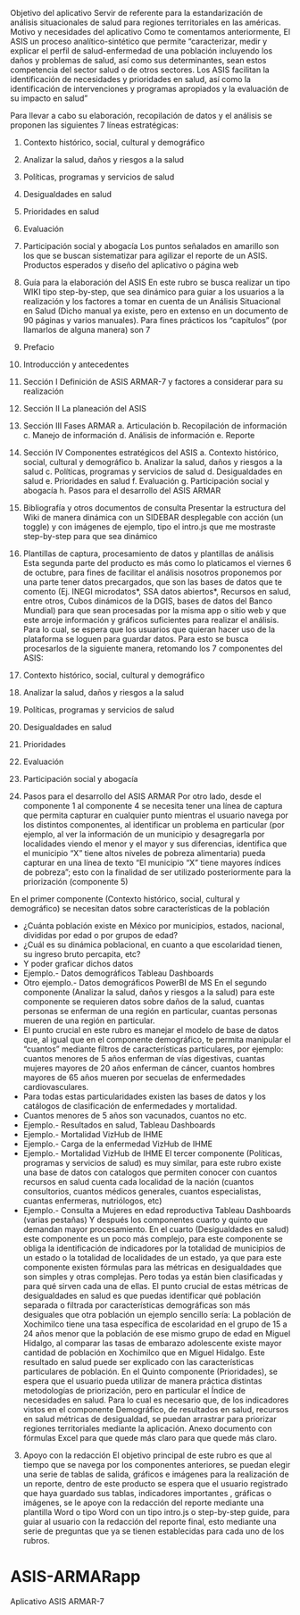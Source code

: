 Objetivo del aplicativo
Servir de referente para la estandarización de análisis situacionales de salud para regiones territoriales en las américas.
Motivo y necesidades del aplicativo
Como te comentamos anteriormente, El ASIS un proceso analítico-sintético que permite “caracterizar, medir y explicar el perfil de salud-enfermedad de una población incluyendo los daños y problemas de salud, así como sus determinantes, sean estos competencia del sector salud o de otros sectores. Los ASIS facilitan la identificación de necesidades y prioridades en salud, así como la identificación de intervenciones y programas apropiados y la evaluación de su impacto en salud”

Para llevar a cabo su elaboración, recopilación de datos y el análisis se proponen las siguientes 7 líneas estratégicas:

1.	Contexto histórico, social, cultural y demográfico
2.	Analizar la salud, daños y riesgos a la salud
3.	Políticas, programas y servicios de salud
4.	Desigualdades en salud
5.	Prioridades en salud
6.	Evaluación
7.	Participación social y abogacía
Los puntos señalados en amarillo son los que se buscan sistematizar para agilizar el reporte de un ASIS.
Productos esperados y diseño del aplicativo o página web
1.	Guía para la elaboración del ASIS
En este rubro se busca realizar un tipo WIKI tipo step-by-step, que sea dinámico para guiar a los usuarios a la realización y los factores a tomar en cuenta de un Análisis Situacional en Salud (Dicho manual ya existe, pero en extenso en un documento de 90 páginas y varios manuales).
Para fines prácticos los “capítulos” (por llamarlos de alguna manera) son 7
1.	Prefacio
2.	Introducción y antecedentes
3.	Sección I Definición de ASIS ARMAR-7 y factores a considerar para su realización
4.	Sección II La planeación del ASIS
5.	Sección III Fases ARMAR
a.	Articulación
b.	Recopilación de información
c.	Manejo de información
d.	Análisis de información
e.	Reporte
6.	Sección IV Componentes estratégicos del ASIS
a.	Contexto histórico, social, cultural y demográfico
b.	Analizar la salud, daños y riesgos a la salud
c.	Políticas, programas y servicios de salud
d.	Desigualdades en salud
e.	Prioridades en salud
f.	Evaluación
g.	Participación social y abogacía
h.	Pasos para el desarrollo del ASIS ARMAR
7.	Bibliografía y otros documentos de consulta
Presentar la estructura del Wiki de manera dinámica con un SIDEBAR desplegable con acción (un toggle) y con imágenes de ejemplo, tipo el intro.js que me mostraste step-by-step para que sea dinámico

2.	Plantillas de captura, procesamiento de datos y plantillas de análisis
Esta segunda parte del producto es más como lo platicamos el viernes 6 de octubre, para fines de facilitar el análisis nosotros proponemos por una parte tener datos precargados, que son las bases de datos que te comento (Ej. INEGI microdatos*, SSA datos abiertos*, Recursos en salud, entre otros, Cubos dinámicos de la DGIS, bases de datos del Banco Mundial) para que sean procesadas por la misma app o sitio web y que este arroje información y gráficos suficientes para realizar el análisis.
Para lo cual, se espera que los usuarios que quieran hacer uso de la plataforma se loguen para guardar datos.
Para esto se busca procesarlos de la siguiente manera, retomando los 7 componentes del ASIS:
1.	Contexto histórico, social, cultural y demográfico
2.	Analizar la salud, daños y riesgos a la salud
3.	Políticas, programas y servicios de salud
4.	Desigualdades en salud
5.	Prioridades 
6.	Evaluación
7.	Participación social y abogacía
8.	Pasos para el desarrollo del ASIS ARMAR
Por otro lado, desde el componente 1 al componente 4 se necesita tener una línea de captura que permita capturar en cualquier punto mientras el usuario navega por los distintos componentes, al identificar un problema en particular (por ejemplo, al ver la información de un municipio y desagregarla por localidades viendo el menor y el mayor y sus diferencias, identifica que el municipio “X” tiene altos niveles de pobreza alimentaria) pueda capturar en una línea de texto “El municipio “X” tiene mayores índices de pobreza”; esto con la finalidad de ser utilizado posteriormente para la priorización (componente 5)

En el primer componente (Contexto histórico, social, cultural y demográfico) se necesitan datos sobre características de la población
-	¿Cuánta población existe en México por municipios, estados, nacional, divididas por edad o por grupos de edad?
-	¿Cuál es su dinámica poblacional, en cuanto a que escolaridad tienen, su ingreso bruto percapita, etc?
-	Y poder graficar dichos datos
-	Ejemplo.- Datos demográficos Tableau Dashboards
-	Otro ejemplo.- Datos demográficos PowerBI de MS
En el segundo componente (Analizar la salud, daños y riesgos a la salud) para este componente se requieren datos sobre daños de la salud, cuantas personas se enferman de una región en particular, cuantas personas mueren de una región en particular. 
-	El punto crucial en este rubro es manejar el modelo de base de datos que, al igual que en el componente demográfico, te permita manipular el “cuantos” mediante filtros de características particulares, por ejemplo: cuantos menores de 5 años enferman de vías digestivas, cuantas mujeres mayores de 20 años enferman de cáncer, cuantos hombres mayores de 65 años mueren por secuelas de enfermedades cardiovasculares. 
-	Para todas estas particularidades existen las bases de datos y los catálogos de clasificación de enfermedades y mortalidad.
-	Cuantos menores de 5 años son vacunados, cuantos no etc.
-	Ejemplo.- Resultados en salud, Tableau Dashboards
-	Ejemplo.- Mortalidad VizHub de IHME
-	Ejemplo.- Carga de la enfermedad VizHub de IHME
-	Ejemplo.- Mortalidad VizHub de IHME
El tercer componente (Políticas, programas y servicios de salud) es muy similar, para este rubro existe una base de datos con catalogos que permiten conocer con cuantos recursos en salud cuenta cada localidad de la nación (cuantos consultorios, cuantos médicos generales, cuantos especialistas, cuantas enfermeras, nutriólogos, etc)
-	Ejemplo.- Consulta a Mujeres en edad reproductiva Tableau Dashboards (varias pestañas)
Y después los componentes cuarto y quinto que demandan mayor procesamiento.
En el cuarto (Desigualdades en salud) este componente es un poco más complejo, para este componente se obliga la identificación de indicadores por la totalidad de municipios de un estado o la totalidad de localidades de un estado, ya que para este componente existen fórmulas para las métricas en desigualdades que son simples y otras complejas. Pero todas ya están bien clasificadas y para qué sirven cada una de ellas.
El punto crucial de estas métricas de desigualdades en salud es que puedas identificar qué población separada o filtrada por características demográficas son más desiguales que otra población un ejemplo sencillo sería:
La población de Xochimilco tiene una tasa específica de escolaridad en el grupo de 15 a 24 años menor que la población de ese mismo grupo de edad en Miguel Hidalgo, al comparar las tasas de embarazo adolescente existe mayor cantidad de población en Xochimilco que en Miguel Hidalgo. Este resultado en salud puede ser explicado con las características particulares de población.
En el Quinto componente (Prioridades), se espera que el usuario pueda utilizar de manera práctica distintas metodologías de priorización, pero en particular el Índice de necesidades en salud. Para lo cual es necesario que, de los indicadores vistos en el componente Demográfico, de resultados en salud, recursos en salud métricas de desigualdad, se puedan arrastrar para priorizar regiones territoriales mediante la aplicación.
Anexo documento con fórmulas Excel para que quede más claro para que quede más claro.
3.	Apoyo con la redacción
El objetivo principal de este rubro es que al tiempo que se navega por los componentes anteriores, se puedan elegir una serie de tablas de salida, gráficos e imágenes para la realización de un reporte, dentro de este producto se espera que el usuario registrado que haya guardado sus tablas, indicadores importantes , gráficas o imágenes, se le apoye con la redacción del reporte mediante una plantilla Word o tipo Word con un tipo intro.js o step-by-step guide, para guiar al usuario con la redacción del reporte final, esto mediante una serie de preguntas que ya se tienen establecidas para cada uno de los rubros.
# ASIS-ARMARapp
Aplicativo ASIS ARMAR-7
